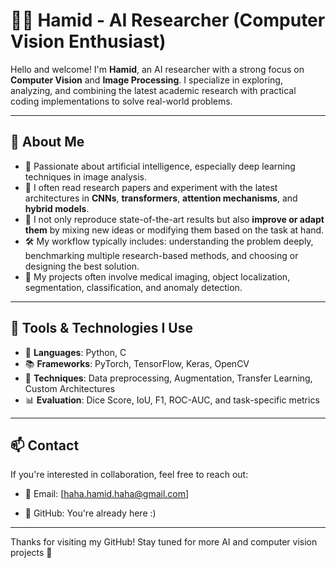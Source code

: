 # 👨‍💻 Hamid - AI Researcher (Computer Vision Enthusiast)

Hello and welcome! I'm **Hamid**, an AI researcher with a strong focus on **Computer Vision** and **Image Processing**. I specialize in exploring, analyzing, and combining the latest academic research with practical coding implementations to solve real-world problems.

---

## 🚀 About Me

- 🧠 Passionate about artificial intelligence, especially deep learning techniques in image analysis.
- 🧪 I often read research papers and experiment with the latest architectures in **CNNs**, **transformers**, **attention mechanisms**, and **hybrid models**.
- 🔬 I not only reproduce state-of-the-art results but also **improve or adapt them** by mixing new ideas or modifying them based on the task at hand.
- 🛠️ My workflow typically includes: understanding the problem deeply, benchmarking multiple research-based methods, and choosing or designing the best solution.
- 🎯 My projects often involve medical imaging, object localization, segmentation, classification, and anomaly detection.

---

## 💼 Tools & Technologies I Use

- 🧰 **Languages**: Python, C
- 📚 **Frameworks**: PyTorch, TensorFlow, Keras, OpenCV  
- 🧱 **Techniques**: Data preprocessing, Augmentation, Transfer Learning, Custom Architectures  
- 📊 **Evaluation**: Dice Score, IoU, F1, ROC-AUC, and task-specific metrics  

---

## 📫 Contact

If you're interested in collaboration, feel free to reach out:

- 📧 Email: [haha.hamid.haha@gmail.com]

- 🧠 GitHub: You're already here :)

---

Thanks for visiting my GitHub! Stay tuned for more AI and computer vision projects 🚀
